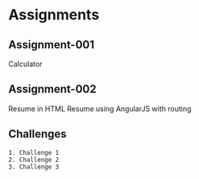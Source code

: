 # Assignments

## Assignment-001
Calculator

## Assignment-002
Resume in HTML
Resume using AngularJS with routing

## Challenges
    1. Challenge 1
    2. Challenge 2
    3. Challenge 3
